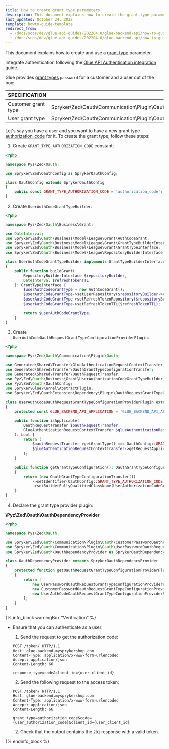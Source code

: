 ```yaml
---
title: How to create grant type parameters
description: This document explains how to create the grant type parameters and how to use them in code
last_updated: October 24, 2022
template: howto-guide-template
redirect_from:
  - /docs/scos/dev/glue-api-guides/202204.0/glue-backend-api/how-to-guides/create-grant-type-parameters.html
  - /docs/scos/dev/glue-api-guides/202204.0/glue-backend-api/how-to-guides/how-to-create-grant-type-parameters.html
---
```


This document explains how to create and use a [grant type](https://oauth.net/2/grant-types/) parameter.

Integrate authentication following the [Glue API Authentication integration](/docs/scos/dev/feature-integration-guides/{{page.version}}/glue-api/decoupled-glue-infrastructure/glue-api-authentication-integration.html) guide.

Glue provides [grant types](https://www.rfc-editor.org/rfc/rfc6749#appendix-A.10) `password` for a customer and a user out of the box:

| SPECIFICATION           | PLUGIN           |
| -------------- | ----------------- |
| Customer grant type | Spryker\Zed\Oauth\Communication\Plugin\Oauth\CustomerPasswordOauthRequestGrantTypeConfigurationProviderPlugin |
| User grant type | Spryker\Zed\Oauth\Communication\Plugin\Oauth\UserPasswordOauthRequestGrantTypeConfigurationProviderPlugin |


Let's say you have a user and you want to have a new grant type [authorization_code](https://oauth.net/2/grant-types/authorization-code/) for it. To create the grant type, follow these steps:

1. Create `GRANT_TYPE_AUTHORIZATION_CODE` constant:

```php
<?php

namespace Pyz\Zed\Oauth;

use Spryker\Zed\OauthConfig as SprykerOauthConfig;

class OauthConfig extends SprykerOauthConfig
{
    public const GRANT_TYPE_AUTHORIZATION_CODE = 'authorization_code';
}
```

2. Create `UserAuthCodeGrantTypeBuilder`:
   
```php
<?php

namespace Pyz\Zed\Oauth\Business\Grant;

use DateInterval;
use Spryker\Zed\Oauth\Business\Model\League\Grant\AuthCodeGrant;
use Spryker\Zed\Oauth\Business\Model\League\Grant\GrantTypeBuilderInterface;
use Spryker\Zed\Oauth\Business\Model\League\Grant\GrantTypeInterface;
use Spryker\Zed\Oauth\Business\Model\League\RepositoryBuilderInterface;

class UserAuthCodeGrantTypeBuilder implements GrantTypeBuilderInterface
{
    public function buildGrant(
        RepositoryBuilderInterface $repositoryBuilder,
        DateInterval $refreshTokenTTL
    ): GrantTypeInterface {
        $userAuthCodeGrantType = new AuthCodeGrant();
        $userAuthCodeGrantType->setUserRepository($repositoryBuilder->createOauthUserRepository());
        $userAuthCodeGrantType->setRefreshTokenRepository($repositoryBuilder->createRefreshTokenRepository());
        $userAuthCodeGrantType->setRefreshTokenTTL($refreshTokenTTL);

        return $userAuthCodeGrantType;
    }
}
```

3. Create `UserAuthCodeOauthRequestGrantTypeConfigurationProviderPlugin`:

```php
<?php

namespace Pyz\Zed\Oauth\Communication\Plugin\Oauth;

use Generated\Shared\Transfer\GlueAuthenticationRequestContextTransfer;
use Generated\Shared\Transfer\OauthGrantTypeConfigurationTransfer;
use Generated\Shared\Transfer\OauthRequestTransfer;
use Pyz\Zed\Oauth\Business\Grant\UserAuthorizationCodeGrantTypeBuilder;
use Pyz\Zed\Oauth\OauthConfig;
use Spryker\Glue\Kernel\AbstractPlugin;
use Spryker\Zed\OauthExtension\Dependency\Plugin\OauthRequestGrantTypeConfigurationProviderPluginInterface;

class UserAuthCodeOauthRequestGrantTypeConfigurationProviderPlugin extends AbstractPlugin implements OauthRequestGrantTypeConfigurationProviderPluginInterface
{
    protected const GLUE_BACKEND_API_APPLICATION = 'GLUE_BACKEND_API_APPLICATION';

    public function isApplicable(
        OauthRequestTransfer $oauthRequestTransfer,
        GlueAuthenticationRequestContextTransfer $glueAuthenticationRequestContextTransfer
    ): bool {
        return (
            $oauthRequestTransfer->getGrantType() === OauthConfig::GRANT_TYPE_AUTHORIZATION_CODE &&
            $glueAuthenticationRequestContextTransfer->getRequestApplication() === static::GLUE_BACKEND_API_APPLICATION
        );
    }

    public function getGrantTypeConfiguration(): OauthGrantTypeConfigurationTransfer
    {
        return (new OauthGrantTypeConfigurationTransfer())
            ->setIdentifier(OauthConfig::GRANT_TYPE_AUTHORIZATION_CODE)
            ->setBuilderFullyQualifiedClassName(UserAuthorizationCodeGrantTypeBuilder::class);
    }
}
```

4. Declare the grant type provider plugin:

**\Pyz\Zed\Oauth\OauthDependencyProvider**

```php
<?php

namespace Pyz\Zed\Oauth;

use Spryker\Zed\Oauth\Communication\Plugin\Oauth\CustomerPasswordOauthRequestGrantTypeConfigurationProviderPlugin;
use Spryker\Zed\Oauth\Communication\Plugin\Oauth\UserPasswordOauthRequestGrantTypeConfigurationProviderPlugin;
use Spryker\Zed\Oauth\OauthDependencyProvider as SprykerOauthDependencyProvider;

class OauthDependencyProvider extends SprykerOauthDependencyProvider
{
    protected function getOauthRequestGrantTypeConfigurationProviderPlugins(): array
    {
        return [
            new UserPasswordOauthRequestGrantTypeConfigurationProviderPlugin(),
            new CustomerPasswordOauthRequestGrantTypeConfigurationProviderPlugin(),
            new UserAuthCodeOauthRequestGrantTypeConfigurationProviderPlugin(),
        ];
    }
}
```

{% info_block warningBox “Verification” %}

* Ensure that you can authenticate as a user:

    1. Send the request to get the authorization code:
    ```
    POST /token/ HTTP/1.1
    Host: glue-backend.mysprykershop.com
    Content-Type: application/x-www-form-urlencoded
    Accept: application/json
    Content-Length: 66

    response_type=code&client_id={user_client_id}
    ```  

    2. Send the following request to the access token:
    ```
    POST /token/ HTTP/1.1
    Host: glue-backend.mysprykershop.com
    Content-Type: application/x-www-form-urlencoded
    Accept: application/json
    Content-Length: 66

    grant_type=authorization_code&code={user_authorization_code}&client_id={user_client_id}
    ```

    2. Check that the output contains the `201` response with a valid token.

{% endinfo_block %}
